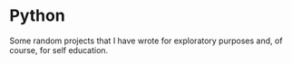# Python
Some random projects that I have wrote for exploratory purposes and, of course, for self education.
